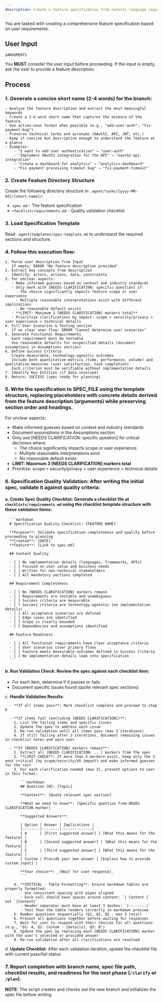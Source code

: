 ```yaml
---
description: Create a feature specification from natural language requirements
---
```


You are tasked with creating a comprehensive feature specification based on user requirements.

## User Input

```text
$ARGUMENTS
```

You **MUST** consider the user input before proceeding. If the input is empty, ask the user to provide a feature description.

## Process
### 1. **Generate a concise short name** (2-4 words) for the branch:
    - Analyze the feature description and extract the most meaningful keywords
    - Create a 2-4 word short name that captures the essence of the feature
    - Use action-noun format when possible (e.g., "add-user-auth", "fix-payment-bug")
    - Preserve technical terms and acronyms (OAuth2, API, JWT, etc.)
    - Keep it concise but descriptive enough to understand the feature at a glance
    - Examples:
        - "I want to add user authentication" → "user-auth"
        - "Implement OAuth2 integration for the API" → "oauth2-api-integration"
        - "Create a dashboard for analytics" → "analytics-dashboard"
        - "Fix payment processing timeout bug" → "fix-payment-timeout"

### 2. Create Feature Directory Structure
Create the following directory structure in `.agent/tasks/[yyyy-MM-dd]/[short-name]/`:
- `spec.md` - The feature specification
- `checklist/requirements.md` - Quality validation checklist

### 3. Load Specification Template
Read `.agent/templates/spec-template.md` to understand the required sections and structure.

### 4. Follow this execution flow:
    1. Parse user description from Input
       If empty: ERROR "No feature description provided"
    2. Extract key concepts from description
       Identify: actors, actions, data, constraints
    3. For unclear aspects:
       - Make informed guesses based on context and industry standards
       - Only mark with [NEEDS CLARIFICATION: specific question] if:
         - The choice significantly impacts feature scope or user experience
         - Multiple reasonable interpretations exist with different implications
         - No reasonable default exists
       - **LIMIT: Maximum 3 [NEEDS CLARIFICATION] markers total**
       - Prioritize clarifications by impact: scope > security/privacy > user experience > technical details
    4. Fill User Scenarios & Testing section
       If no clear user flow: ERROR "Cannot determine user scenarios"
    5. Generate Functional Requirements
       Each requirement must be testable
       Use reasonable defaults for unspecified details (document assumptions in Assumptions section)
    6. Define Success Criteria
       Create measurable, technology-agnostic outcomes
       Include both quantitative metrics (time, performance, volume) and qualitative measures (user satisfaction, task completion)
       Each criterion must be verifiable without implementation details
    7. Identify Key Entities (if data involved)
    8. Return: SUCCESS (spec ready for planning)

### 5. Write the specification to SPEC_FILE using the template structure, replacing placeholders with concrete details derived from the feature description (arguments) while preserving section order and headings.

For unclear aspects:
- Make informed guesses based on context and industry standards
- Document assumptions in the Assumptions section
- Only use [NEEDS CLARIFICATION: specific question] for critical decisions where:
  - The choice significantly impacts scope or user experience
  - Multiple reasonable interpretations exist
  - No reasonable default exists
- **LIMIT: Maximum 3 [NEEDS CLARIFICATION] markers total**
- Prioritize: scope > security/privacy > user experience > technical details

### 6. **Specification Quality Validation**: After writing the initial spec, validate it against quality criteria:

#### a. **Create Spec Quality Checklist**: Generate a checklist file at `checklists/requirements.md` using the checklist template structure with these validation items:

      ```markdown
      # Specification Quality Checklist: [FEATURE NAME]
      
      **Purpose**: Validate specification completeness and quality before proceeding to planning
      **Created**: [DATE]
      **Feature**: [Link to spec.md]
      
      ## Content Quality
      
      - [ ] No implementation details (languages, frameworks, APIs)
      - [ ] Focused on user value and business needs
      - [ ] Written for non-technical stakeholders
      - [ ] All mandatory sections completed
      
      ## Requirement Completeness
      
      - [ ] No [NEEDS CLARIFICATION] markers remain
      - [ ] Requirements are testable and unambiguous
      - [ ] Success criteria are measurable
      - [ ] Success criteria are technology-agnostic (no implementation details)
      - [ ] All acceptance scenarios are defined
      - [ ] Edge cases are identified
      - [ ] Scope is clearly bounded
      - [ ] Dependencies and assumptions identified
      
      ## Feature Readiness
      
      - [ ] All functional requirements have clear acceptance criteria
      - [ ] User scenarios cover primary flows
      - [ ] Feature meets measurable outcomes defined in Success Criteria
      - [ ] No implementation details leak into specification
      ```

#### b. **Run Validation Check**: Review the spec against each checklist item:
- For each item, determine if it passes or fails
- Document specific issues found (quote relevant spec sections)

c. **Handle Validation Results**:

      - **If all items pass**: Mark checklist complete and proceed to step 6
      
      - **If items fail (excluding [NEEDS CLARIFICATION])**:
        1. List the failing items and specific issues
        2. Update the spec to address each issue
        3. Re-run validation until all items pass (max 3 iterations)
        4. If still failing after 3 iterations, document remaining issues in checklist notes and warn user
      
      - **If [NEEDS CLARIFICATION] markers remain**:
        1. Extract all [NEEDS CLARIFICATION: ...] markers from the spec
        2. **LIMIT CHECK**: If more than 3 markers exist, keep only the 3 most critical (by scope/security/UX impact) and make informed guesses for the rest
        3. For each clarification needed (max 3), present options to user in this format:
        
           ```markdown
           ## Question [N]: [Topic]
           
           **Context**: [Quote relevant spec section]
           
           **What we need to know**: [Specific question from NEEDS CLARIFICATION marker]
           
           **Suggested Answers**:
           
           | Option | Answer | Implications |
           |--------|--------|--------------|
           | A      | [First suggested answer] | [What this means for the feature] |
           | B      | [Second suggested answer] | [What this means for the feature] |
           | C      | [Third suggested answer] | [What this means for the feature] |
           | Custom | Provide your own answer | [Explain how to provide custom input] |
           
           **Your choice**: _[Wait for user response]_
           ```
        
        4. **CRITICAL - Table Formatting**: Ensure markdown tables are properly formatted:
           - Use consistent spacing with pipes aligned
           - Each cell should have spaces around content: `| Content |` not `|Content|`
           - Header separator must have at least 3 dashes: `|--------|`
           - Test that the table renders correctly in markdown preview
        5. Number questions sequentially (Q1, Q2, Q3 - max 3 total)
        6. Present all questions together before waiting for responses
        7. Wait for user to respond with their choices for all questions (e.g., "Q1: A, Q2: Custom - [details], Q3: B")
        8. Update the spec by replacing each [NEEDS CLARIFICATION] marker with the user's selected or provided answer
        9. Re-run validation after all clarifications are resolved

d. **Update Checklist**: After each validation iteration, update the checklist file with current pass/fail status

### 7. Report completion with branch name, spec file path, checklist results, and readiness for the next phase (`/clarify` or `/plan`).

**NOTE:** The script creates and checks out the new branch and initializes the spec file before writing.